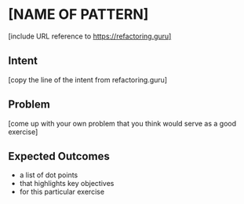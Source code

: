 # [NAME OF PATTERN]

[include URL reference to https://refactoring.guru]

## Intent

[copy the line of the intent from refactoring.guru]

## Problem

[come up with your own problem that you think would serve as a good
exercise]

## Expected Outcomes

* a list of dot points
* that highlights key objectives
* for this particular exercise
